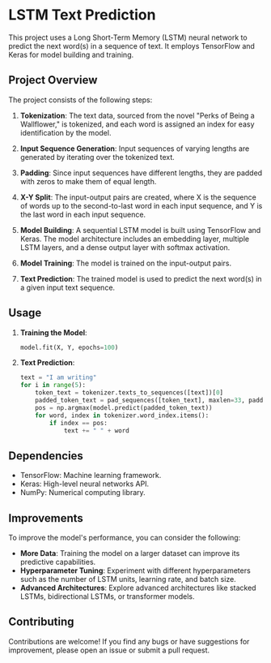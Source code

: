 # LSTM Text Prediction

This project uses a Long Short-Term Memory (LSTM) neural network to predict the next word(s) in a sequence of text. It employs TensorFlow and Keras for model building and training.

## Project Overview

The project consists of the following steps:

1. **Tokenization**: The text data, sourced from the novel "Perks of Being a Wallflower," is tokenized, and each word is assigned an index for easy identification by the model.

2. **Input Sequence Generation**: Input sequences of varying lengths are generated by iterating over the tokenized text.

3. **Padding**: Since input sequences have different lengths, they are padded with zeros to make them of equal length.

4. **X-Y Split**: The input-output pairs are created, where X is the sequence of words up to the second-to-last word in each input sequence, and Y is the last word in each input sequence.

5. **Model Building**: A sequential LSTM model is built using TensorFlow and Keras. The model architecture includes an embedding layer, multiple LSTM layers, and a dense output layer with softmax activation.

6. **Model Training**: The model is trained on the input-output pairs.

7. **Text Prediction**: The trained model is used to predict the next word(s) in a given input text sequence.

## Usage

1. **Training the Model**:

    ```python
    model.fit(X, Y, epochs=100)
    ```

2. **Text Prediction**:

    ```python
    text = "I am writing"
    for i in range(5):
        token_text = tokenizer.texts_to_sequences([text])[0]
        padded_token_text = pad_sequences([token_text], maxlen=33, padding='pre')
        pos = np.argmax(model.predict(padded_token_text))
        for word, index in tokenizer.word_index.items():
            if index == pos:
                text += " " + word
    ```

## Dependencies

- TensorFlow: Machine learning framework.
- Keras: High-level neural networks API.
- NumPy: Numerical computing library.

## Improvements

To improve the model's performance, you can consider the following:

- **More Data**: Training the model on a larger dataset can improve its predictive capabilities.
- **Hyperparameter Tuning**: Experiment with different hyperparameters such as the number of LSTM units, learning rate, and batch size.
- **Advanced Architectures**: Explore advanced architectures like stacked LSTMs, bidirectional LSTMs, or transformer models.

## Contributing

Contributions are welcome! If you find any bugs or have suggestions for improvement, please open an issue or submit a pull request.

